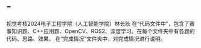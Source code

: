 # -
视觉考核2024电子工程学院（人工智能学院）林长耿
在“代码文件中”，包含了赛事知识题、C++应用题、OpenCV、ROS2、深度学习。在每个文件夹中有各题的代码、思路、效果。
在“完成情况”文件夹中，对完成情况进行说明。
